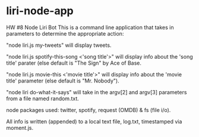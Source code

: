 # liri-node-app
HW #8 Node Liri Bot
This is a command line application that takes in parameters to determine the appropriate action:

"node liri.js my-tweets" will display tweets.

"node liri.js spotify-this-song <'song title'>" will display info about the 'song title' parater (else default is "The Sign" by Ace of Base.

"node liri.js movie-this <'movie title'>" will display info about the 'movie title' parameter (else default is "Mr. Nobody").

"node liri do-what-it-says" will take in the argv[2] and argv[3] parameters from a file named random.txt.

node packages used: twitter, spotify, request (OMDB) & fs (file i/o).

All info is written (appended) to a local text file, log.txt, timestamped via moment.js.
